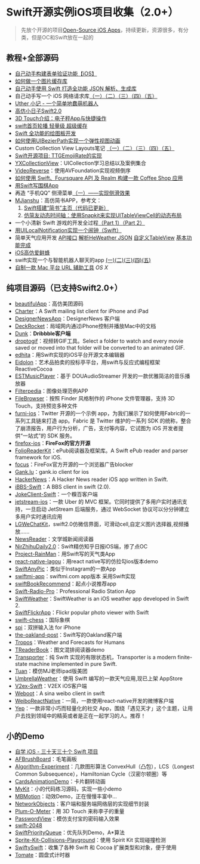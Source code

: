 # Swift开源实例iOS项目收集（2.0+）
> 先放个开源的项目[Open-Source iOS Apps][1]，持续更新，资源很多，有分类，但是OC和Swift放在一起的

## 教程+全部源码
- [自己动手构建表单验证功能【iOS】][2]
- [如何做一个图片缓存库][3]
- [自己动手使用 Swift 打造全功能 JSON 解析、生成库][4]
- 自己动手写一个 iOS 网络请求库[（一）][5][（二）][6][（三）][7][（四）][8][（五）][9]
- [Uther 小记 - 一个简单地蠢萌机器人][10]
- [高仿小日子Swift2.0][11]
- [3D Touch介绍：电子秤App与快捷操作][12]
- [swift首页轮播 轻量级 超级缓存][13]
- [Swift 全功能的绘图板开发][14]
- [如何使用UIBezierPath实现一个弹性视图动画][15]
- Custom Collection View Layouts笔记 [（一）][16][（二）][17][（三）][18][（四）][19][（五）][20]
- [Swift开源项目: TTGEmojiRate的实现][21]
- [YXCollectionView][22]：UICollection学习总结以及案例集合
- [VideoReverse][23]：使用AVFoundation实现视频倒序
- [如何使用 Swift、Foursquare API 及 Realm 构建一款 Coffee Shop 应用][24]
- [用Swift写围棋App][25]
- 再造 “手机QQ” 侧滑菜单[（一）——实现侧滑效果][26]
- [MJianshu][27]：高仿简书APP，参考文：
	1. [Swift搭建“简书”主页（代码已更新）][28]
	2. [仿简友动态时间轴：使用Snapkit来实现UITableViewCell的动态布局][29]
- 一个小清新 Swift 游戏的开发全过程[（Part 1）][30][（Part 2）][31]
- [用UILocalNotification实现一个闹钟（Swift）][32]
- 简单天气应用开发 [API接口][33] [解析HeWeather JSON][34] [自定义TableView][35] [基本功能完成][36]
- [iOS高仿爱鲜蜂][37]
- swift实现一个与智能机器人聊天的app [(一)][38][(二)][39][(三)][40][(四)][41][(五)][42]
- [自制一款 Mac 平台 URL 辅助工具][43] _OS X_

## 纯项目源码（已支持Swift2.0+）
- [beautifulApp][44]：高仿美团源码
- [Charter][45]：A Swift mailing list client for iPhone and iPad
- [DesignerNewsApp][46]：DesignerNews 客户端
- [DeckRocket][47]：局域网内通过iPhone控制并播放Mac中的文档
- [Dunk][48]：**Dribbble客户端**
- [droptogif][49]：视频转GIF工具。Select a folder to watch and every movie saved or moved into that folder will be converted to an animated GIF.
- [edhita][50]：用Swift实现的iOS平台开源文本编辑器
- [Eidolon][51]：艺术品拍卖的投标亭平台，用swift与反应式编程框架 ReactiveCocoa
- [ESTMusicPlayer][52]：基于 DOUAudioStreamer 开发的一款优雅简洁的音乐播放器
- [Filterpedia][53]：图像处理范例APP
- [FileBrowser][54]：按照 Finder 风格制作的 iPhone 文件管理器，支持 3D Touch，支持预览多种文件
- [furni-ios][55]：Twitter 开源的一个示例 app，为我们展示了如何使用Fabric的一系列工具链来打造 app。Fabric 是 Twitter 维护的一系列 SDK 的统称，整合了崩溃报告，用户行为分析，广告，支付等内容，它试图为 iOS 开发者提供“一站式”的 SDK 服务。
- [firefox-ios][56]：**FireFox的官方开源**
- [FolioReaderKit][57]：ePub阅读器及框架库。A Swift ePub reader and parser framework for iOS.
- [focus][58]：FireFox官方开源的一个浏览器广告blocker
- [Gank.lu][59]：gank.io client for ios
- [HackerNews][60]：A Hacker News reader iOS app written in Swift.
- [iBBS-Swift][61]：A BBS client in swift (2.0).
- [JokeClient-Swift][62]：一个糗百客户端
- [jetstream-ios][63]：一款 Uber 的 MVC 框架。它同时提供了多用户实时通讯支持，一旦启动 JetStream 后端服务，通过 WebSocket 协议可以分分钟建立多用户实时通讯应用
- [LGWeChatKit][64]，swift2.0仿微信界面，可滑动cell,自定义图片选择器,视频播放……
- [NewsReader][65]：文学城新闻阅读器
- [NirZhihuDaily2.0][66]：Swift精仿知乎日报iOS端，掺了点OC
- [Project-RainMan][67]：用Swift写的天气类App
- [react-native-lagou][68]：用react native写的仿拉勾ios版本demo
- [SwiftAnyPic][69]：类似于Instagram的一款App
- [swiftmi-app][70]：swiftmi.com app版本 采用Swift实现
- [swiftBookRecommend][71]：起点小说推荐app
- [Swift-Radio-Pro][72]：Professional Radio Station App
- [SwiftWeather][73]：SwiftWeather is an iOS weather app developed in Swift 2. 
- [SwiftFlickrApp][74]：Flickr popular photo viewer with Swift 
- [swift-chess][75]：国际象棋
- [spi][76]：双拼输入法 for iPhone
- [the-oakland-post][77]：Swift写的Oakland客户端
- [Tropos][78]：Weather and Forecasts for Humans
- [TReaderBook][79]：图文混排阅读器demo
- [Transporter][80]：纯 Swift 实现的有限状态机，Transporter is a modern finite-state machine implemented in pure Swift. 
- [Tuan][81]：模仿MJ老师ipad版美团
- [UmbrellaWeather][82]：使用 Swift 编写的一款天气应用,现已上架 AppStore
- [V2ex-Swift][83]：V2EX iOS客户端
- [Weboot][84]：A sina weibo client in swift
- [WeiboReactNative][85]：一简，一款使用react-native开发的微博客户端
- [Yep][86]：一款非常小巧而轻量化的社交 App，围绕「遇见天才」这个主题，让用户去找到领域中的精英或者是正在一起学习的人。推荐！

## 小的Demo
- [自学 iOS - 三十天三十个 Swift 项目][87]
- [AFBrushBoard][88]：毛笔画板
- [Algorithm-Experiment][89]：几款图形算法 ConvexHull（凸包），LCS（Longest Common Subsequence），Hamiltonian Cycle（汉密尔顿圈）等
- [CardsAnimationDemo][90]：卡片翻转动画
- [MyKit][91]：小的代码练习源码，实现一些小demo
- [MBMotion][92]：动效Demo，正在慢慢丰富中…
- [NetworkObjects][93]：客户端和服务端网络层的实现细节封装
- [Plum-O-Meter][94]：用 3D Touch 来称李子的重量
- [PasswordView][95]：模仿支付宝的密码输入效果
- [swift-2048][96]
- [SwiftPriorityQueue][97]：优先队列Demo，A\*算法
- [Sprite-Kit-Collisions-Playground][98]：使用 Spirit Kit 实现碰撞检测
- [SwiftySwift][99]：收集了各种 Swift 和 Cocoa 扩展类型和对象，便于使用
- [Tomate][100]：圆盘式计时器



[1]:	https://github.com/dkhamsing/open-source-ios-apps
[2]:	https://lvwenhan.com/ios/459.html
[3]:	http://blog.callmewhy.com/2015/05/25/note-about-chun/
[4]:	https://lvwenhan.com/ios/463.html
[5]:	https://lvwenhan.com/ios/454.html
[6]:	https://lvwenhan.com/ios/455.html
[7]:	https://lvwenhan.com/ios/456.html
[8]:	https://lvwenhan.com/ios/457.html
[9]:	https://lvwenhan.com/ios/464.html
[10]:	http://blog.callmewhy.com/2015/08/09/how-to-make-uther/ "Uther 小记 - 一个简单地蠢萌机器人"
[11]:	http://www.jianshu.com/p/bcc297e19a94
[12]:	http://swift.gg/2015/11/19/3d-touch-tutorial/ "3D Touch介绍：电子秤App与快捷操作"
[13]:	http://www.jianshu.com/p/d7bf5fe4d9fa "swift首页轮播 轻量级 超级缓存"
[14]:	http://www.cocoachina.com/swift/20151125/14390.html "Swift 全功能的绘图板开发"
[15]:	http://hechen.info/2015/12/02/Elastic-view-animation-using-UIBezierPath/ "如何使用UIBezierPath实现一个弹性视图动画"
[16]:	http://chengway.in/custom-collection-view-layouts/ "Custom Collection View Layouts（一）"
[17]:	http://chengway.in/custom-collection-view-layouts-er/ "Custom Collection View Layouts（二）"
[18]:	http://chengway.in/custom-collection-view-layouts-san/ "Custom Collection View Layouts（三）"
[19]:	http://chengway.in/custom-collection-view-layouts-si/ "Custom Collection View Layouts（四）"
[20]:	http://chengway.in/custom-collection-view-layouts-wu/ "Custom Collection View Layouts（五）"
[21]:	http://tutuge.me/2015/10/25/ttgemojirate-lib/ "Swift开源项目: TTGEmojiRate的实现"
[22]:	https://github.com/yixiangboy/YXCollectionView "YXCollectionView"
[23]:	https://github.com/KayWong/VideoReverse "VideoReverse"
[24]:	http://swift.gg/2015/12/29/foursquare-realm-swift/ "如何使用 Swift、Foursquare API 及 Realm 构建一款 Coffee Shop 应用"
[25]:	http://www.jianshu.com/p/22bab53524d1 "用Swift写围棋App－00序"
[26]:	https://lvwenhan.com/ios/445.html
[27]:	https://github.com/Wl201314/MJianshu "MJianshu"
[28]:	http://www.jianshu.com/p/8035e49ff3a2 "Swift搭建“简书”主页（代码已更新）"
[29]:	http://www.jianshu.com/p/3429ac5a4e4d "仿简友动态时间轴：使用Snapkit来实现UITableViewCell的动态布局"
[30]:	http://vulgur.me/2016/01/23/last-circle-part1/ "一个小清新 Swift 游戏的开发全过程（Part 1）"
[31]:	http://vulgur.me/2016/02/01/last-circle-part2/ "一个小清新 Swift 游戏的开发全过程（Part 2）"
[32]:	http://www.cnblogs.com/Phelthas/p/5169156.html "用UILocalNotification实现一个闹钟（Swift）"
[33]:	http://www.cnblogs.com/fallinDeepSea/p/5186455.html "简单天气应用开发——API接口"
[34]:	http://www.cnblogs.com/fallinDeepSea/p/5186460.html "简单天气应用开发——解析HeWeather JSON"
[35]:	http://www.cnblogs.com/fallinDeepSea/p/5186476.html "简单天气应用开发——自定义TableView"
[36]:	http://www.cnblogs.com/fallinDeepSea/p/5186480.html "简单天气应用开发——基本功能完成"
[37]:	http://www.jianshu.com/p/879f58fe3542 "iOS高仿爱鲜蜂"
[38]:	http://www.jianshu.com/p/1f93e0fec8a5 "swift实现一个与智能机器人聊天的app(一)"
[39]:	http://www.jianshu.com/p/f2488a659688 "swift实现一个与智能机器人聊天的app(二)"
[40]:	http://www.jianshu.com/p/a09ceaebe797 "swift实现一个与智能机器人聊天的app(三)"
[41]:	http://www.jianshu.com/p/91545cde4f8d "swift实现一个与智能机器人聊天的app(四)"
[42]:	http://www.jianshu.com/p/6bf05564fe27 "swift实现一个与智能机器人聊天的app(五)with iOS9"
[43]:	http://yulingtianxia.com/blog/2016/02/27/TFSHelper/ "自制一款 Mac 平台 URL 辅助工具"
[44]:	https://github.com/lyimin/beautifulApp "beautifulApp"
[45]:	https://github.com/matthewpalmer/Charter "Charter"
[46]:	https://github.com/MengTo/DesignerNewsApp "DesignerNewsApp"
[47]:	https://github.com/jpsim/DeckRocket "DeckRocket"
[48]:	https://github.com/naoyashiga/Dunk "Dunk"
[49]:	https://github.com/mortenjust/droptogif "droptogif"
[50]:	https://github.com/tnantoka/edhita "edhita"
[51]:	https://github.com/artsy/eidolon "Eidolon"
[52]:	https://github.com/Aufree/ESTMusicPlayer "ESTMusicPlayer"
[53]:	https://github.com/FlexMonkey/Filterpedia "Filterpedia"
[54]:	https://github.com/marmelroy/FileBrowser "FileBrowser"
[55]:	https://github.com/twitterdev/furni-ios "furni-ios"
[56]:	https://github.com/mozilla/firefox-ios "firefox-ios"
[57]:	https://github.com/FolioReader/FolioReaderKit "FolioReaderKit"
[58]:	https://github.com/mozilla/focus "focus"
[59]:	https://github.com/Panl/Gank.lu "Gank.lu"
[60]:	https://github.com/amitburst/HackerNews "HackerNews"
[61]:	https://github.com/iAugux/iBBS-Swift "iBBS-Swift"
[62]:	https://github.com/YANGReal/JokeClient-Swift "JokeClient-Swift"
[63]:	https://github.com/uber/jetstream-ios "jetstream-ios"
[64]:	https://github.com/jamy0801/LGWeChatKit
[65]:	https://github.com/conanwhf/NewsReader "NewsReader"
[66]:	https://github.com/zpz1237/NirZhihuDaily2.0 "NirZhihuDaily2.0"
[67]:	https://github.com/Mav3r1ck/Project-RainMan "Project-RainMan"
[68]:	https://github.com/heruijun/react-native-lagou "react-native-lagou"
[69]:	https://github.com/kwkhaw/SwiftAnyPic "SwiftAnyPic"
[70]:	https://github.com/feiin/swiftmi-app "swiftmi-app"
[71]:	https://github.com/bravekingzhang/swiftBookRecommend "swiftBookRecommend"
[72]:	https://github.com/swiftcodex/Swift-Radio-Pro "Swift-Radio-Pro"
[73]:	https://github.com/JakeLin/SwiftWeather "SwiftWeather"
[74]:	https://github.com/synboo/SwiftFlickrApp "SwiftFlickrApp"
[75]:	https://github.com/JackBCousineau/swift-chess "swift-chess"
[76]:	https://github.com/guoc/spi "spi"
[77]:	https://github.com/aclissold/The-Oakland-Post "the-oakland-post"
[78]:	https://github.com/thoughtbot/Tropos "Tropos"
[79]:	https://github.com/12207480/TReaderBook "TReaderBook"
[80]:	https://github.com/DenHeadless/Transporter "Transporter"
[81]:	https://github.com/aiqiuqiu/Tuan "Tuan"
[82]:	https://github.com/ZeroJian/UmbrellaWeather "UmbrellaWeather"
[83]:	https://github.com/Finb/V2ex-Swift "V2ex-Swift"
[84]:	https://github.com/iAugux/Weboot "Weboot"
[85]:	https://github.com/SFantasy/WeiboReactNative "WeiboReactNative"
[86]:	https://github.com/CatchChat/Yep "Yep"
[87]:	http://www.jianshu.com/p/52032bc4cbe4 "自学 iOS - 三十天三十个 Swift 项目"
[88]:	https://github.com/AfryMask/AFBrushBoard "AFBrushBoard"
[89]:	https://github.com/yulingtianxia/Algorithm-Experiment "Algorithm-Experiment"
[90]:	https://github.com/adow/CardsAnimationDemo "CardsAnimationDemo"
[91]:	https://github.com/aquarchitect/MyKit "MyKit"
[92]:	https://github.com/mmoaay/MBMotion "MBMotion"
[93]:	https://github.com/colemancda/NetworkObjects "NetworkObjects"
[94]:	https://github.com/FlexMonkey/Plum-O-Meter "Plum-O-Meter"
[95]:	https://github.com/findM/PasswordView "PasswordView"
[96]:	https://github.com/austinzheng/swift-2048 "swift-2048"
[97]:	https://github.com/davecom/SwiftPriorityQueue "SwiftPriorityQueue"
[98]:	https://github.com/jaredmpayne/Sprite-Kit-Collisions-Playground "Sprite-Kit-Collisions-Playground"
[99]:	https://github.com/adeca/SwiftySwift "SwiftySwift"
[100]:	https://github.com/dasdom/Tomate "Tomate"